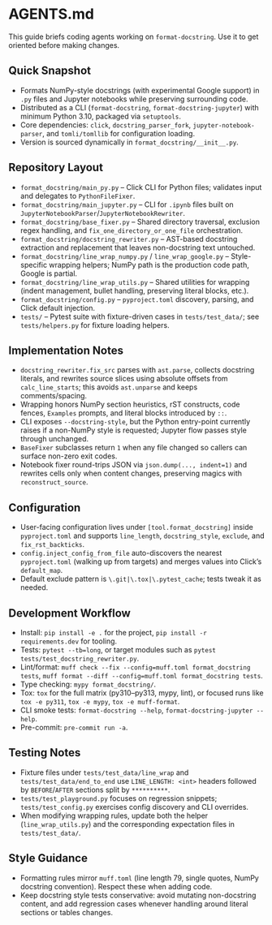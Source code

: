# AGENTS.md

This guide briefs coding agents working on `format-docstring`. Use it to get
oriented before making changes.

## Quick Snapshot

- Formats NumPy-style docstrings (with experimental Google support) in `.py`
  files and Jupyter notebooks while preserving surrounding code.
- Distributed as a CLI (`format-docstring`, `format-docstring-jupyter`) with
  minimum Python 3.10, packaged via `setuptools`.
- Core dependencies: `click`, `docstring_parser_fork`, `jupyter-notebook-parser`,
  and `tomli/tomllib` for configuration loading.
- Version is sourced dynamically in `format_docstring/__init__.py`.

## Repository Layout

- `format_docstring/main_py.py` – Click CLI for Python files; validates input
  and delegates to `PythonFileFixer`.
- `format_docstring/main_jupyter.py` – CLI for `.ipynb` files built on
  `JupyterNotebookParser`/`JupyterNotebookRewriter`.
- `format_docstring/base_fixer.py` – Shared directory traversal, exclusion
  regex handling, and `fix_one_directory_or_one_file` orchestration.
- `format_docstring/docstring_rewriter.py` – AST-based docstring extraction and
  replacement that leaves non-docstring text untouched.
- `format_docstring/line_wrap_numpy.py` / `line_wrap_google.py` – Style-specific
  wrapping helpers; NumPy path is the production code path, Google is partial.
- `format_docstring/line_wrap_utils.py` – Shared utilities for wrapping (indent
  management, bullet handling, preserving literal blocks, etc.).
- `format_docstring/config.py` – `pyproject.toml` discovery, parsing, and Click
  default injection.
- `tests/` – Pytest suite with fixture-driven cases in `tests/test_data/`; see
  `tests/helpers.py` for fixture loading helpers.

## Implementation Notes

- `docstring_rewriter.fix_src` parses with `ast.parse`, collects docstring
  literals, and rewrites source slices using absolute offsets from
  `calc_line_starts`; this avoids `ast.unparse` and keeps comments/spacing.
- Wrapping honors NumPy section heuristics, rST constructs, code fences,
  `Examples` prompts, and literal blocks introduced by `::`.
- CLI exposes `--docstring-style`, but the Python entry-point currently raises
  if a non-NumPy style is requested; Jupyter flow passes style through unchanged.
- `BaseFixer` subclasses return `1` when any file changed so callers can surface
  non-zero exit codes.
- Notebook fixer round-trips JSON via `json.dump(..., indent=1)` and rewrites
  cells only when content changes, preserving magics with
  `reconstruct_source`.

## Configuration

- User-facing configuration lives under `[tool.format_docstring]` inside
  `pyproject.toml` and supports `line_length`, `docstring_style`, `exclude`,
  and `fix_rst_backticks`.
- `config.inject_config_from_file` auto-discovers the nearest `pyproject.toml`
  (walking up from targets) and merges values into Click’s `default_map`.
- Default exclude pattern is `\.git|\.tox|\.pytest_cache`; tests tweak it as
  needed.

## Development Workflow

- Install: `pip install -e .` for the project, `pip install -r requirements.dev`
  for tooling.
- Tests: `pytest --tb=long`, or target modules such as
  `pytest tests/test_docstring_rewriter.py`.
- Lint/format: `muff check --fix --config=muff.toml format_docstring tests`,
  `muff format --diff --config=muff.toml format_docstring tests`.
- Type checking: `mypy format_docstring/`.
- Tox: `tox` for the full matrix (py310–py313, mypy, lint), or focused runs like
  `tox -e py311`, `tox -e mypy`, `tox -e muff-format`.
- CLI smoke tests: `format-docstring --help`,
  `format-docstring-jupyter --help`.
- Pre-commit: `pre-commit run -a`.

## Testing Notes

- Fixture files under `tests/test_data/line_wrap` and `tests/test_data/end_to_end`
  use `LINE_LENGTH: <int>` headers followed by `BEFORE`/`AFTER` sections split
  by `**********`.
- `tests/test_playground.py` focuses on regression snippets; `tests/test_config.py`
  exercises config discovery and CLI overrides.
- When modifying wrapping rules, update both the helper (`line_wrap_utils.py`)
  and the corresponding expectation files in `tests/test_data/`.

## Style Guidance

- Formatting rules mirror `muff.toml` (line length 79, single quotes, NumPy
  docstring convention). Respect these when adding code.
- Keep docstring style tests conservative: avoid mutating non-docstring content,
  and add regression cases whenever handling around literal sections or tables
  changes.

